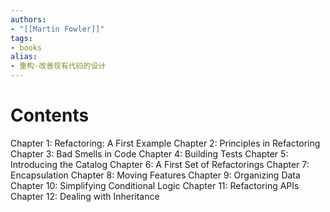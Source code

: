 ```yaml
---
authors:
- "[[Martin Fowler]]"
tags:
- books 
alias:
- 重构-改善现有代码的设计
---
```


# Contents
Chapter 1: Refactoring: A First Example
Chapter 2: Principles in Refactoring
Chapter 3: Bad Smells in Code
Chapter 4: Building Tests
Chapter 5: Introducing the Catalog
Chapter 6: A First Set of Refactorings
Chapter 7: Encapsulation
Chapter 8: Moving Features
Chapter 9: Organizing Data
Chapter 10: Simplifying Conditional Logic
Chapter 11: Refactoring APIs
Chapter 12: Dealing with Inheritance


